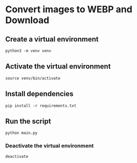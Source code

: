 # Convert images to WEBP and Download

## Create a virtual environment
```
python3 -m venv venv
```
## Activate the virtual environment
```
source venv/bin/activate
```

## Install dependencies
```
pip install -r requirements.txt
```

## Run the script
```
python main.py
```

### Deactivate the virtual environment
```
deactivate
```
